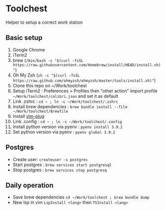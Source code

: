 # Toolchest

Helper to setup a correct work station

## Basic setup

1. Google Chrome
2. iTerm2
3. brew (`/bin/bash -c "$(curl -fsSL https://raw.githubusercontent.com/Homebrew/install/HEAD/install.sh)"`)
4. Oh My Zsh (`sh -c "$(curl -fsSL https://raw.github.com/ohmyzsh/ohmyzsh/master/tools/install.sh)"`)
5. Clone this repo on ~/Work/toolchest
6. Setup iTerm2 : Preferences > Profiles then "other action" import profile `~/Work/toolchest/colibri.json` and set it as default
7. Link .zshrc : `cd ~ ; ln -s ~/Work/toolchest/.zshrc`
8. Install brew dependencies : `brew bundle install --file ~/Work/toolchest/Brewfile`
9. Install [vim-plug](https://github.com/junegunn/vim-plug)
10. Link .config : `cd ~ ; ln -s ~/Work/toolchest/.config`
11. Install python version via pyenv : `pyenv install 3.9.2`
12. Set python version via pyenv : `pyenv global 3.9.2`

## Postgres

- Create user: `createuser -s postgres`
- Start postgres : `brew services start postgresql`
- Stop postgres : `brew services stop postgresq`

## Daily operation

- Save brew dependencies `cd ~/Work/toolchest ; brew bundle dump`
- New lsp in vim `LspInstall <lang>` then `TSInstall <lang>`
